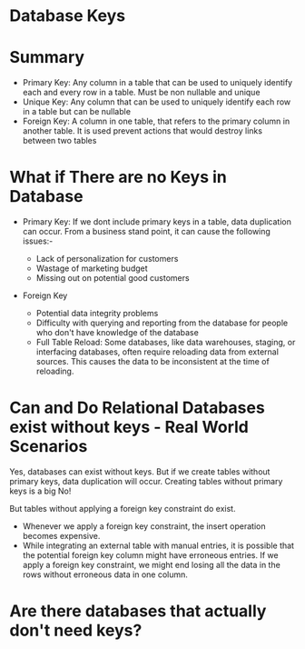 # Database Keys 

# Summary

- Primary Key:  Any column in a table that can be used to uniquely identify each and every row in a table. Must be non nullable and unique
- Unique Key: Any column that can be used to uniquely identify each row in a table but can be nullable
- Foreign Key: A column in one table, that refers to the primary column in another table. It is used prevent actions that would destroy links between two                  tables


# What if There are no Keys in Database

- Primary Key: If we dont include primary keys in a table, data duplication can occur.
  From a business stand point, it can cause the following issues:-
  - Lack of personalization for customers
  - Wastage of marketing budget 
  - Missing out on potential good customers

- Foreign Key
  - Potential data integrity problems
  - Difficulty with querying and reporting from the database for people who don't have knowledge of the database
  - Full Table Reload: Some databases, like data warehouses, staging, or interfacing databases, often require reloading data from external sources. This                          causes the data to be inconsistent at the time of reloading.

# Can and Do Relational Databases exist without keys - Real World Scenarios

Yes, databases can exist without keys. 
But if we create tables without primary keys, data duplication will occur. Creating tables without primary keys is a big No!

But tables without applying a foreign key constraint do exist.
  - Whenever we apply a foreign key constraint, the insert operation becomes expensive.
  - While integrating an external table with manual entries, it is possible that the potential foreign key column might have erroneous entries. If we apply     a foreign key constraint, we might end losing all the data in the rows without erroneous data in one column.

# Are there databases that actually don't need keys?


